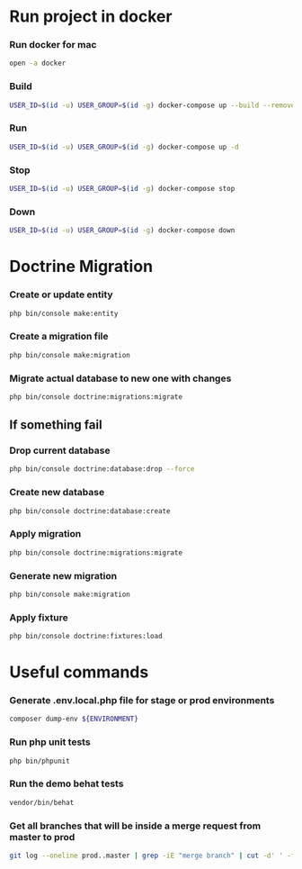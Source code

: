 # Run project in docker

### Run docker for mac
```bash
open -a docker
```

### Build
```bash
USER_ID=$(id -u) USER_GROUP=$(id -g) docker-compose up --build --remove-orphans -d
```

### Run
```bash
USER_ID=$(id -u) USER_GROUP=$(id -g) docker-compose up -d
```

### Stop
```bash
USER_ID=$(id -u) USER_GROUP=$(id -g) docker-compose stop
```

### Down
```bash
USER_ID=$(id -u) USER_GROUP=$(id -g) docker-compose down
```

# Doctrine Migration

### Create or update entity
```bash
php bin/console make:entity
```
### Create a migration file
```bash
php bin/console make:migration
```
### Migrate actual database to new one with changes
```bash
php bin/console doctrine:migrations:migrate
```

## If something fail

### Drop current database
```bash
php bin/console doctrine:database:drop --force
```
### Create new database
```bash
php bin/console doctrine:database:create
```
### Apply migration
```bash
php bin/console doctrine:migrations:migrate
```
### Generate new migration
```bash
php bin/console make:migration
```
### Apply fixture
```bash
php bin/console doctrine:fixtures:load
```

# Useful commands
### Generate .env.local.php file for **stage** or **prod** environments
```bash
composer dump-env ${ENVIRONMENT}
```
### Run php unit tests
```bash
php bin/phpunit
```
### Run the demo behat tests
```bash
vendor/bin/behat
```
### Get all branches that will be inside a merge request from master to prod
```bash
git log --oneline prod..master | grep -iE "merge branch" | cut -d' ' -f2- | sort -u
```